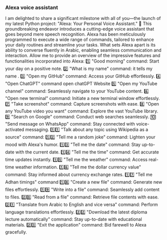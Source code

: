 ### Alexa voice assistant
I am delighted to share a significant milestone with all of you—the launch of my latest Python project: "Alexa: Your Personal Voice Assistant." 🎉
This groundbreaking endeavor introduces a cutting-edge voice assistant that goes beyond mere speech recognition. Alexa has been meticulously programmed to execute a wide range of commands, tailored to enhance your daily routines and streamline your tasks. What sets Alexa apart is its ability to converse fluently in Arabic, enabling seamless communication and interaction.
Allow me to provide an overview of the impressive features and functionalities incorporated into Alexa:
1️⃣ "Good morning" command: Start your day on a positive note.
2️⃣ "What is my name" command: it tells my name .
3️⃣ "Open my GitHub" command: Access your GitHub effortlessly.
4️⃣ "Open ChatGPT" command open chatGPT Website
5️⃣ "Open my YouTube channel" command: Seamlessly navigate to your YouTube content.
6️⃣ "Open new terminal" command: Initiate a new terminal window effortlessly.
7️⃣ "Take screenshot" command: Capture screenshots with ease.
8️⃣ "Open any YouTube video you want" command: Explore the vast YouTube library.
9️⃣ "Search on Google" command: Conduct web searches seamlessly.
🔟 "Send message on WhatsApp" command: Stay connected with voice-activated messaging.
1️⃣1️⃣ "Talk about any topic using Wikipedia as a source" command:
1️⃣2️⃣ "Tell me a random joke" command: Lighten your mood with Alexa's humor.
1️⃣3️⃣ "Tell me the date" command: Stay up-to-date with the current date.
1️⃣4️⃣ "Tell me the time" command: Get accurate time updates instantly.
1️⃣5️⃣ "Tell me the weather" command: Access real-time weather information.
1️⃣6️⃣ "Tell me the dollar currency value" command: Stay informed about currency exchange rates.
1️⃣7️⃣ "Tell me Adhan timings" command
1️⃣8️⃣ "Create a new file" command: Generate new files effortlessly.
1️⃣9️⃣ "Write into a file" command: Seamlessly add content to files.
2️⃣0️⃣ "Read from a file" command: Retrieve file contents with ease.
2️⃣1️⃣ "Translate from Arabic to English and vice versa" command: Perform language translations effortlessly.
2️⃣2️⃣ "Download the latest diploma lecture automatically" command: Stay up-to-date with educational materials.
2️⃣3️⃣ "Exit the application" command: Bid farewell to Alexa gracefully.

